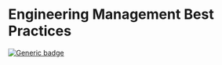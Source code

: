 # Engineering Management Best Practices

[![Generic badge](https://img.shields.io/badge/List%20Status-Draft-red.svg)](https://shields.io/)


## 
